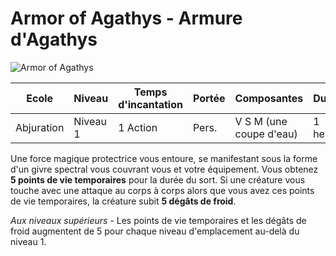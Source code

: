 # Armor of Agathys - Armure d'Agathys

![Armor of Agathys](../.../_images/armorofagathys.png)

|Ecole|Niveau|Temps d'incantation|Portée|Composantes|Durée|
|-|-|-|-|-|-|
|Abjuration|Niveau 1|1 Action|Pers.|V S M (une coupe d'eau)|1 heure|

Une force magique protectrice vous entoure, se manifestant sous la forme d'un givre spectral vous couvrant vous et votre équipement. Vous obtenez **5 points de vie temporaires** pour la durée du sort. Si une créature vous touche avec une attaque au corps à corps alors que vous avez ces points de vie temporaires, la créature subit **5 dégâts de froid**.

*Aux niveaux supérieurs* - Les points de vie temporaires et les dégâts de froid augmentent de 5 pour chaque niveau d'emplacement au-delà du niveau 1.